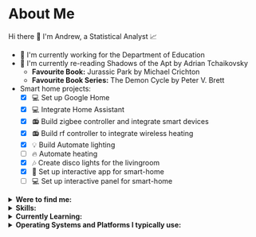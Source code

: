 # About Me

Hi there 👋 I'm Andrew, a Statistical Analyst :chart_with_upwards_trend:

- :office: I'm currently working for the Department of Education
- :book: I'm currently re-reading Shadows of the Apt by Adrian Tchaikovsky
  - **Favourite Book:** Jurassic Park by Michael Crichton
  - **Favourite Book Series:** The Demon Cycle by Peter V. Brett
- Smart home projects:
  - [x] :computer: Set up Google Home
  - [x] :computer: Integrate Home Assistant
  - [x] :radio: Build zigbee controller and integrate smart devices
  - [x] :radio: Build rf controller to integrate wireless heating
  - [x] :bulb: Build Automate lighting
  - [ ] :fire: Automate heating
  - [x] :notes: Create disco lights for the livingroom
  - [x] :iphone: Set up interactive app for smart-home
  - [ ] :computer: Set up interactive panel for smart-home

<details>
    <summary><b>Were to find me:</b></summary><br>

[![Github](https://img.shields.io/badge/GitHub-Random483-181717?logo=github&style=plastic)](https://github.com/Random483)

[![LinkedIn](https://img.shields.io/badge/LinkedIn-Andrew-0A66C2?logo=linkedin&style=plastic)](https://www.linkedin.com/in/andrewross5/)

[![Twitter](https://img.shields.io/badge/Twitter-@Random483-1DA1F2?logo=twitter&style=plastic)](https://twitter.com/Random483)

[![Github](https://img.shields.io/badge/GitHub-Random483-green?logo=github&style=plastic)](https://github.com/Random483)

</details>

<details>
    <summary><b>Skills:</b></summary><br>

[![Excel](https://img.shields.io/badge/Excel-★★★-217346?logo=microsoftexcel&style=plastic)](https://www.office.com/)

[![SQL](https://img.shields.io/badge/MS_SQL-★★★-CC2927?logo=microsoftsqlserver&style=plastic)](https://www.microsoft.com/)

[![R](https://img.shields.io/badge/R-★★★-1F65CC?logo=r&style=plastic)](https://www.r-project.org/)

[![PowerBI](https://img.shields.io/badge/PowerBI-★★☆-blue?logo=powerbi&style=plastic)](https://powerbi.microsoft.com/en-gb/)

</details>

<details>
    <summary><b>Currently Learning:</b></summary><br>

[![Python](https://img.shields.io/badge/Python-★☆☆-FFD43B?logo=python&style=plastic)](https://www.python.org/)

[![Perl](https://img.shields.io/badge/Perl-★☆☆-cyan?logo=perl&style=plastic)](https://www.perl.org/)

</details>

<details>
    <summary><b>Operating Systems and Platforms I typically use:</b></summary><br>

[![Windows](https://img.shields.io/badge/Windows-0078D6?logo=windows&style=plastic)](https://www.microsoft.com/)

[![Pop! OS](https://img.shields.io/badge/Pop!_OS-48B9C7?logo=pop!_os&style=plastic)](https://pop.system76.com/)

[![Raspberry Pi](https://img.shields.io/badge/Raspberry_Pi-A22846?logo=raspberrypi&style=plastic)](https://www.raspberrypi.org/)

[![Visual Studio Code](https://img.shields.io/badge/Visual_Studio_Code-007ACC?logo=visualstudiocode&style=plastic)](https://code.visualstudio.com/)

[![R](https://img.shields.io/badge/R_Studio-1F65CC?logo=r&style=plastic)](https://www.rstudio.com/)
</details>

<!--
**Random483/Random483** is a ✨ _special_ ✨ repository because its `README.md` (this file) appears on your GitHub profile.

Here are some ideas to get you started:

- 🔭 I’m currently working on ...
- 🌱 I’m currently learning ...
- 👯 I’m looking to collaborate on ...
- 🤔 I’m looking for help with ...
- 💬 Ask me about ...
- 📫 How to reach me: ...
- 😄 Pronouns: ...
- ⚡ Fun fact: ...
-->
